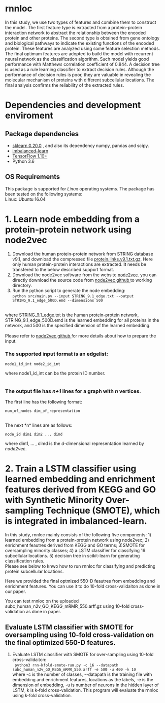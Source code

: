 # rnnloc
In this study, we use two types of features and combine them to construct the model. The first feature type is extracted from a protein–protein interaction network to abstract the relationship between the encoded protein and other proteins. The second type is obtained from gene ontology and biological pathways to indicate the existing functions of the encoded protein. These features are analyzed using some feature selection methods. The final optimum features are adopted to build the model with recurrent neural network as the classification algorithm. Such model yields good performance with Matthews correlation coefficient of 0.844. A decision tree is used as a rule learning classifier to extract decision rules. Although the performance of decision rules is poor, they are valuable in revealing the molecular mechanism of proteins with different subcellular locations. The final analysis confirms the reliability of the extracted rules.

# Dependencies and development enviroment

## Package dependencies
  * <a href=https://github.com/scikit-learn/scikit-learn>sklearn 0.20.0</a> , and also its dependency numpy, pandas and scipy. <br>
  * <a href=https://github.com/scikit-learn-contrib/imbalanced-learn>imbalanced-learn</a> <br>
  * <a href=https://www.tensorflow.org/> TensorFlow 1.10+ </a> <br>
  * Python 3.6 <br>
  
## OS Requirements
This package is supported for *Linux* operating systems. The package has been tested on the following systems: <br>
Linux: Ubuntu 16.04  <br>
  
# 1. Learn node embedding from a protein-protein network using node2vec
1. Download the human protein-protein network from STRING database v9.1, and download the compressed file <a href="http://string91.embl.de/newstring_cgi/show_download_page.pl?UserId=wOOpKXCrcQGf&sessionId=fcg4u2oXFFYd">protein.links.v9.1.txt.gz</a>. Here only human protein-protein interactions are extracted. It needs be transfered to the below described support format. <br>
2. Download the node2vec software from the website <a href="https://snap.stanford.edu/node2vec/">node2vec</a>. you can directly download the source code from <a href="https://github.com/aditya-grover/node2vec">node2vec github </a> to working directory. <br>
3. Run the python script to generate the node embedding: <br>
```python src/main.py --input STRING_9.1_edge.txt --output STRING_9.1_edge_500D.emd --dimensions 500```
<br>
where STRING_9.1_edge.txt is the human protein-protein network, STRING_9.1_edge_500D.emd is the learned embedding for all proteins in the network, and 500 is the specified dimension of the learned embedding. <br>
<br>
Please refer to <a href="https://github.com/aditya-grover/node2vec">node2vec github </a> for more details about how to prepare the input.<br>

### The supported input format is an edgelist: <br>
	node1_id_int node2_id_int
where node1_id_int can be the protein ID number. <br>
<br>
### The output file has *n+1* lines for a graph with *n* vertices.  <br>
The first line has the following format: <br>

	num_of_nodes dim_of_representation

<br>
The next *n* lines are as follows: <br>
	
	node_id dim1 dim2 ... dimd

where dim1, ... , dimd is the *d*-dimensional representation learned by *node2vec*. <br>


# 2. Train a LSTM classifier using learned embedding and enrichment features derived from KEGG and GO with Synthetic Minority Over-sampling Technique (SMOTE), which is integrated in imbalanced-learn.

In this study, rnnloc mainly consists of the following five components: 1) learned embedding from a protein-protein network using node2vec; 
2) enrichment feautres derived from KEGG and GO terms; 3)SMOTE for oversampling minority classes; 4) a LSTM classifier for classifying 16 subcellular locations. 
5) decision tree in scikit-learn for generating classification rules. <br>
Please see below to knwo how to run rnnloc for classifying and predicting protein subcellular locations.<br>

Here we provided the final optmized 550-D feautres from embedding and enrichment features. You can use it to do 10-fold cross-validaiton as done in our paper.

You can test rnnloc on the uploaded subc_human_n2v_GO_KEGG_mRMR_550.arff.gz using 10-fold cross-validation as done in paper. <br>

## Evaluate LSTM classifier with SMOTE for oversampling using 10-fold cross-validation on the final optimized 550-D features.
1. Evaluate LSTM classifier with SMOTE for over-sampling using 10-fold cross-validaiton:<br>
``` python3 rnn-kfold-smote-run.py -c 16 --datapath subc_human_n2v_GO_KEGG_mRMR_550.arff -e 500 -u 400 -k 10``` <br>
where -c is the number of classes, --datapath is the training file with embedding and enrichment features, locations as the labels, -e is the dimension of embedding, -u is number of neurons in the hidden layer of LSTM, k is k-fold cross-validation. This program will evaluate the rnnloc using k-fold cross-validation. <br>

